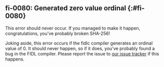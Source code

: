 ## fi-0080: Generated zero value ordinal {:#fi-0080}

This error should never occur. If you managed to make it happen,
congratulations, you've probably broken SHA-256!

Joking aside, this error occurs if the fidlc compiler generates an ordinal value
of 0. It should never happen, so if it does, you've probably found a bug in the
FIDL compiler. Please report the issue to [our issue tracker] if this happens.

[our issue tracker]: https://bugs.fuchsia.dev/p/fuchsia/issues/entry?components=FIDL